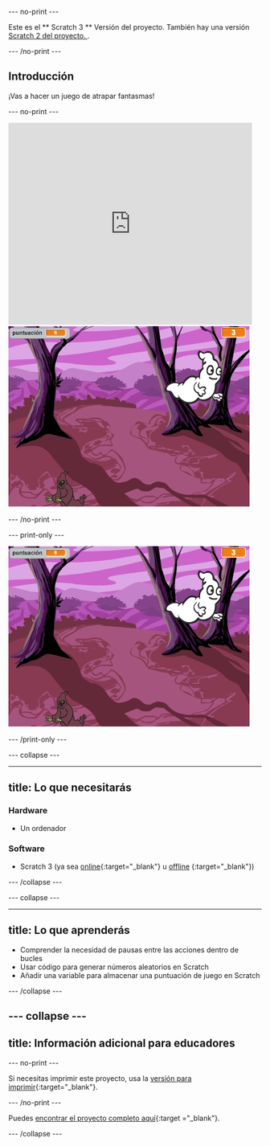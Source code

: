 \--- no-print \---

Este es el ** Scratch 3 ** Versión del proyecto. También hay una versión [ Scratch 2 del proyecto. ](https://projects.raspberrypi.org/en/projects/ghostbusters-scratch2).

\--- /no-print \---

## Introducción

¡Vas a hacer un juego de atrapar fantasmas!

\--- no-print \---

<div class="scratch-preview">
  <iframe allowtransparency="true" width="485" height="402" src="https://scratch.mit.edu/projects/embed/276874679/?autostart=false" frameborder="0" scrolling="no"></iframe>
  <img src="images/showcase-static.png">
</div>

\--- /no-print \---

\--- print-only \---

![ejemplo](images/showcase-static.png)

\--- /print-only \---

\--- collapse \---

* * *

## title: Lo que necesitarás

### Hardware

- Un ordenador

### Software

- Scratch 3 (ya sea [online](http://rpf.io/scratchon){:target="_blank"} u [offline](http://rpf.io/scratchoff) {:target="_blank"})

\--- /collapse \---

\--- collapse \---

* * *

## title: Lo que aprenderás

- Comprender la necesidad de pausas entre las acciones dentro de bucles
- Usar código para generar números aleatorios en Scratch
- Añadir una variable para almacenar una puntuación de juego en Scratch

\--- /collapse \---

## \--- collapse \---

## title: Información adicional para educadores

\--- no-print \---

Si necesitas imprimir este proyecto, usa la [versión para imprimir](https://projects.raspberrypi.org/en/projects/ghostbusters/print){:target="_blank"}.

\--- /no-print \---

Puedes [encontrar el proyecto completo aquí](http://rpf.io/p/en/ghostbusters-get){:target ="_blank"}.

\--- /collapse \---